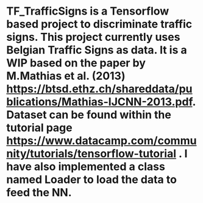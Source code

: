 # TF_TrafficSigns is a Tensorflow based project to discriminate traffic signs. This project currently uses Belgian Traffic Signs as data. It is a WIP based on the paper by M.Mathias et al. (2013) https://btsd.ethz.ch/shareddata/publications/Mathias-IJCNN-2013.pdf. Dataset can be found within the tutorial page https://www.datacamp.com/community/tutorials/tensorflow-tutorial . I have also implemented a class named Loader to load the data to feed the NN.

